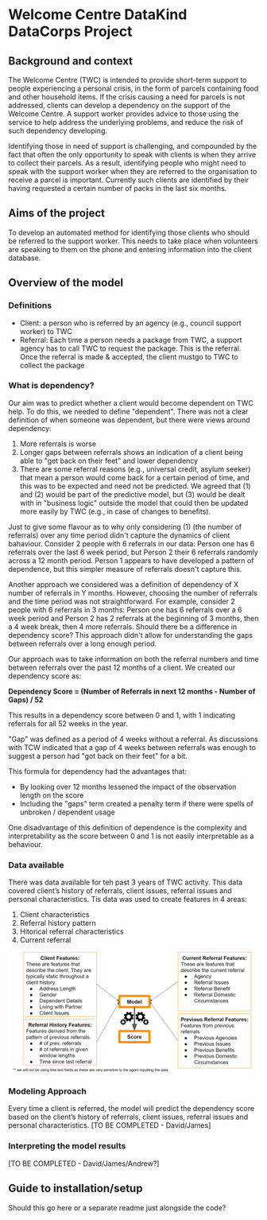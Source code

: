 # Welcome Centre DataKind DataCorps Project

## Background and context

The Welcome Centre (TWC) is intended to provide short-term support to people experiencing a personal crisis, in the form of parcels containing food and other household items. If the crisis causing a need for parcels is not addressed, clients can develop a dependency on the support of the Welcome Centre. A support worker provides advice to those using the service to help address the underlying problems, and reduce the risk of such dependency developing.

Identifying those in need of support is challenging, and compounded by the fact that often the only opportunity to speak with clients is when they arrive to collect their parcels. As a result, identifying people who might need to speak with the support worker when they are referred to the organisation to receive a parcel is important. Currently such clients are identified by their having requested a certain number of packs in the last six months.

## Aims of the project

To develop an automated method for identifying those clients who should be referred to the support worker. This needs to take place when volunteers are speaking to them on the phone and entering information into the client database. 

## Overview of the model

### Definitions

* Client: a person who is referred by an agency (e.g., council support worker) to TWC
* Referral: Each time a person needs a package from TWC, a support agency has to call TWC to request the package. This is the referral. Once the referral is made & accepted, the client mustgo to TWC to collect the package

### What is dependency?
   
Our aim was to predict whether a client would become dependent on TWC help. To do this, we needed to define "dependent". There was not a clear definition of when someone was dependent, but there were views around dependency:
   1. More referrals is worse
   2. Longer gaps between referrals shows an indication of a client being able to "get back on their feet" and lower dependency
   3. There are some referral reasons (e.g., universal credit, asylum seeker) that mean a person would come back for a certain period of time, and this was to be expected and need not be predicted.
We agreed that (1) and (2) would be part of the predictive model, but (3) would be dealt with in "business logic" outside the model that could then be updated more easily by TWC (e.g., in case of changes to benefits).

Just to give some flavour as to why only considering (1) (the number of referrals) over any time period didn't capture the dynamics of client bahaviour. Consider 2 people with 6 referrals in our data: Person one has 6 referrals over the last 6 week period, but Person 2 their 6 referrals randomly across a 12 month period. Person 1 appears to have developed a pattern of dependence, but this simpler measure of referrals doesn't capture this.

Another approach we considered was a definition of dependency of X number of referrals in Y months. However, choosing the number of referrals and the time period was not straightforward. For example, consider 2 people with 6 referrals in 3 months: Person one has 6 referrals over a 6 week period and Person 2 has 2 referrals at the beginning of 3 months, then a 4 week break, then 4 more referrals. Should there be a difference in dependency score? This approach didn't allow for understanding the gaps between referrals over a long enough period.

Our approach was to take information on both the referral numbers and time between referrals over the past 12 months of a client. We created our dependency score as:

**Dependency Score = (Number of Referrals in next 12 months - Number of Gaps) / 52**

This results in a dependency score between 0 and 1, with 1 indicating referrals for all 52 weeks in the year.

"Gap" was defined as a period of 4 weeks without a referral. As discussions with TCW indicated that a gap of 4 weeks between referrals was enough to suggest a person had "got back on their feet" for a bit. 

This formula for dependency had the advantages that:
   * By looking over 12 months lessened the impact of the observation length on the score
   * Including the "gaps" term created a penalty term if there were spells of unbroken / dependent usage
   
One disadvantage of this definition of dependence is the complexity and interpretability as the score between 0 and 1 is not easily interpretable as a behaviour.
    
### Data available

There was data available for teh past 3 years of TWC activity. This data covered client’s history of referrals, client issues, referral issues and personal characteristics. Tis data was used to create features in 4 areas:
1. Client characteristics
2. Referral history pattern
3. Hitorical referral characteristics
4. Current referral

![Overview of data features](https://github.com/DataKind-UK/Welcome-Centre-DataCorps-Code/blob/lucydocbranch/summary%20of%20data.PNG)

### Modeling Approach

Every time a client is referred, the model will predict the dependency score based on the client’s history of referrals, client issues, referral issues and personal characteristics.
[TO BE COMPLETED - David/James]

### Interpreting the model results

[TO BE COMPLETED - David/James/Andrew?]

## Guide to installation/setup

Should this go here or a separate readme just alongside the code?
